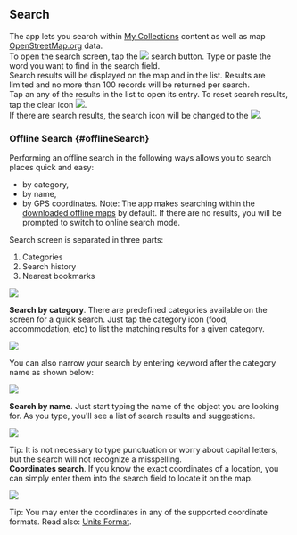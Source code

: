## Search

The app lets you search within [My Collections](collections.md) content as well as map [OpenStreetMap.org](http://www.openstreetmap.org/) data.  
To open the search screen, tap the ![](/assets/icon_serach.png) search button. Type or paste the word you want to find in the search field.  
Search results will be displayed on the map and in the list. Results are limited and no more than 100 records will be returned per search.  
Tap an any of the results in the list to open its entry. To reset search results, tap the clear icon ![](/assets/icon_cross.png).  
If there are search results, the search icon will be changed to the ![](/assets/icon_search_results.png).

### Offline Search {#offlineSearch}

Performing an offline search in the following ways allows you to search places quick and easy:

* by category,
* by name,
* by GPS coordinates.
  Note: The app makes searching within the [downloaded offline maps](vector-maps-settings.md#downloadMaps) by default. If there are no results, you will be prompted to switch to online search mode.

Search screen is separated in three parts:  
1. Categories  
2. Search history  
3. Nearest bookmarks

![](/assets/search_1.png)

**Search by category**. There are predefined categories available on the screen for a quick search. Just tap the category icon \(food, accommodation, etc\) to list the matching results for a given category.

![](/assets/search_2.png)

You can also narrow your search by entering keyword after the category name as shown below:

![](/assets/search_3.png)

**Search by name**. Just start typing the name of the object you are looking for. As you type, you'll see a list of search results and suggestions.

![](/assets/search_4.png)

Tip: It is not necessary to type punctuation or worry about capital letters, but the search will not recognize a misspelling.  
**Coordinates search**. If you know the exact coordinates of a location, you can simply enter them into the search field to locate it on the map.

![](/assets/search_5.png)

Tip: You may enter the coordinates in any of the supported coordinate formats. Read also: [Units Format](advanced.md#unitsFormat).

